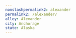 ```yaml
---
﻿nonslashpermalink2: alexander
permalink2: /alexander/
alley: Alexander
city: Anchorage
state: Alaska
---
```

